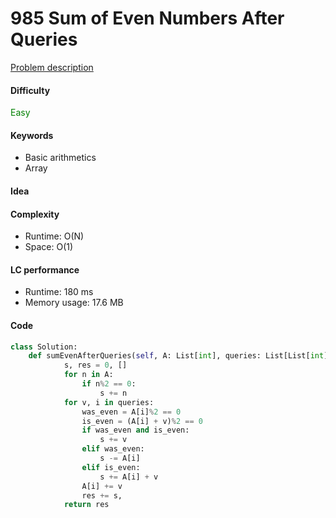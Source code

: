 985 Sum of Even Numbers After Queries
=======================
[Problem description](https://leetcode.com/problems/sum-of-even-numbers-after-queries/)

#### Difficulty
<span style="color:green">Easy</span>

#### Keywords
- Basic arithmetics 
- Array

#### Idea

#### Complexity
- Runtime: O(N)
- Space: O(1)

#### LC performance
- Runtime: 180 ms
- Memory usage: 17.6 MB

#### Code
```python
class Solution:
    def sumEvenAfterQueries(self, A: List[int], queries: List[List[int]]) -> List[int]:
            s, res = 0, []
            for n in A:
                if n%2 == 0:
                    s += n
            for v, i in queries:
                was_even = A[i]%2 == 0
                is_even = (A[i] + v)%2 == 0
                if was_even and is_even:
                    s += v
                elif was_even:
                    s -= A[i]
                elif is_even:
                    s += A[i] + v
                A[i] += v
                res += s,
            return res
```